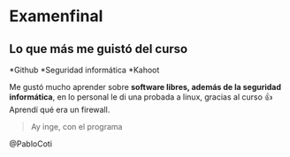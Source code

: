 # Examenfinal
## Lo que más me guistó del curso

*Github
*Seguridad informática
*Kahoot

Me gustó mucho aprender sobre **software libres, además de la seguridad informática**, en lo personal le di una
probada a linux, gracias al curso :+1:
Aprendí qué era un firewall.

>Ay inge, con el programa

@PabloCoti
